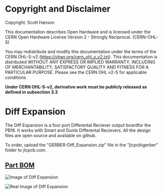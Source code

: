# Copyright and Disclaimer
Copyright: Scott Hanson

This documentation describes Open Hardware and is licensed under the CERN Open Hardware License Version 2 - Strongly Reciprocal. (CERN-OHL-S)

You may redistribute and modify this documentation under the terms of the CERN OHL-S-v2 (https://ohwr.org/cern_ohl_s_v2.txt). This documentation is distributed WITHOUT ANY EXPRESS OR IMPLIED WARRANTY, INCLUDING OF MERCHANTABILITY, SATISFACTORY QUALITY AND FITNESS FOR A PARTICULAR PURPOSE. Please see the CERN OHL v2-S for applicable conditions

**Under CERN OHL-S-v2, derivative work must be publicly released as defined in subsection 3.3**

# Diff Expansion

The Diff Expansion is a four port Differental Reciever output boardfor the PB16. It works with Smart and Dumb Differental Recievers. All the design files are open source and available on github.

To order, upload the "GERBER-Diff_Expansion.zip" file in the "jlcpcb\gerber" folder to jlcpcb.com.

## [Part BOM](https://github.com/computergeek1507/PB_16/raw/master/Diff_Expansion/Diff_Expansion_BOM.ods)

![Image of Diff Expansion](https://github.com/computergeek1507/PB_16/raw/master/Diff_Expansion/Diff_Expansion.png)

![Real Image of Diff Expansion](https://github.com/computergeek1507/PB_16/raw/master/Diff_Expansion/IMG_20200108_222439.jpg)

